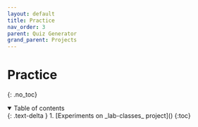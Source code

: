 ```yaml
---
layout: default
title: Practice
nav_order: 3
parent: Quiz Generator
grand_parent: Projects
---
```


# Practice
{: .no_toc}

<details open markdown="block">
  <summary>
    Table of contents
  </summary>
  {: .text-delta }
1. [Experiments on _lab-classes_ project]()
   {:toc}
</details>

